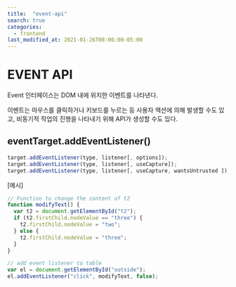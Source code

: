 ```yaml
---
title:  "event-api"
search: true
categories: 
  - frontend
last_modified_at: 2021-01-26T08:06:00-05:00
---
```


# EVENT API

Event 인터페이스는 DOM 내에 위치한 이벤트를 나타낸다. 

이벤트는 마우스를 클릭하거나 키보드를 누르는 등 사용자 액션에 의해 발생할 수도 있고, 비동기적 작업의 진행을 나타내기 위해 API가 생성할 수도 있다.



## eventTarget.addEventListener()

```js
target.addEventListener(type, listener[, options]);
target.addEventListener(type, listener[, useCapture]);
target.addEventListener(type, listener[, useCapture, wantsUntrusted ]); // Gecko/Mozilla only
```

[예시]

```javascript
// Function to change the content of t2
function modifyText() {
  var t2 = document.getElementById("t2");
  if (t2.firstChild.nodeValue == "three") {
    t2.firstChild.nodeValue = "two";
  } else {
    t2.firstChild.nodeValue = "three";
  }
}

// add event listener to table
var el = document.getElementById("outside");
el.addEventListener("click", modifyText, false);
```

